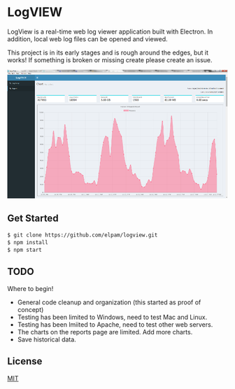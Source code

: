 # LogVIEW

LogView is a real-time web log viewer application built with Electron.
In addition, local web log files can be opened and viewed.

This project is in its early stages and is rough around the edges,
but it works! If something is broken or missing create please
create an issue.

![LogVIEW Screenshot](https://github.com/elpam/logview/blob/master/images/logview.png)

## Get Started

```bash
$ git clone https://github.com/elpam/logview.git
$ npm install
$ npm start
```

## TODO

Where to begin!

* General code cleanup and organization (this started as proof of concept)
* Testing has been limited to Windows, need to test Mac and Linux.
* Testing has been lmiited to Apache, need to test other web servers.
* The charts on the reports page are limited.  Add more charts.
* Save historical data.

## License

[MIT](https://github.com/electron/electron/blob/master/LICENSE)

